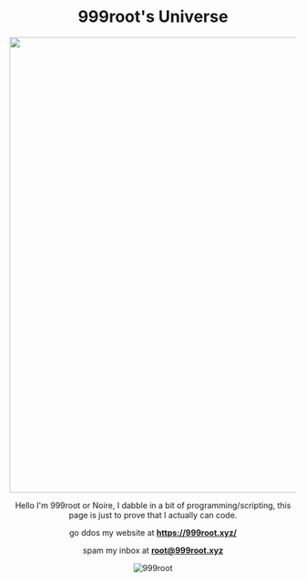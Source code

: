 
<h1 align="center">999root's Universe</h2>

<div align="center">
  <p><img width="800" src="https://i.pinimg.com/originals/c5/4f/fe/c54ffe1f93d7a4c77558e4bb42038cda.gif"></p>
</div>

<div align="center">

  Hello I'm 999root or Noire, I dabble in a bit of programming/scripting, this page is just to prove that I actually can code. 

  go ddos my website at **https://999root.xyz/**

  spam my inbox at **root@999root.xyz**

</div>

<div align="center">
  <p><img src="https://github-readme-streak-stats.herokuapp.com/?user=999root&" alt="999root" /></p>
</div>

